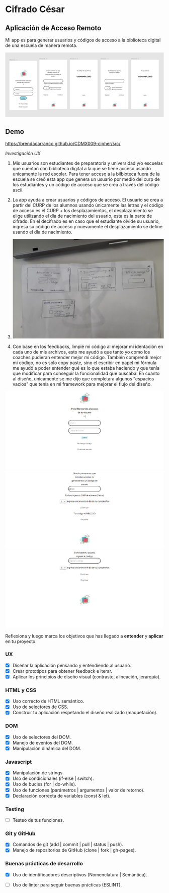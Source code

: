 # Cifrado César 
## Aplicación de Acceso Remoto 

Mi app es para generar usuarios y códigos de acceso a la biblioteca digital de una escuela de manera remota. 

<img src = "figmafinal.png">

## Demo
https://brendacarranco.github.io/CDMX009-cipher/src/

*Investigación UX*

1. Mis usuarios son estudiantes de preparatoria y universidad y/o escuelas que cuentan con biblioteca digital a la que se tiene acceso usando unicamente la red escolar. Para tener acceso a la bilbioteca fuera de la escuela se creó esta app que genera un usuario por medio del curp de los estudiantes y un código de acceso que se crea a través del código ascii. 

2. La app ayuda a crear usuarios y códigos de acceso. El usuario se crea a partir del CURP de los alumnos usando únicamente las letras y el código de acceso es el CURP + los desplazamientos, el desplazamiento se elige utilizando el día de nacimiento del usuario, esta es la parte de cifrado. En el decifrado es en caso que el estudiante olvide su usuario, ingresa su código de acceso y nuevamente el desplazamiento se define usando el día de nacimiento. 

3. <img src = 'primerprototipo.jpeg'>

4. Con base en los feedbacks, limpié mi código al mejorar mi identación en cada uno de mis archivos, esto me ayudó a que tanto yo como los coaches pudieran entender mejor mi código. También comprendí mejor mi código, no es solo copy paste, sino el escribir en papel mi fórmula me ayudó a poder entender qué es lo que estaba haciendo y que tenía que modificar para conseguir la funcionalidad que buscaba. En cuanto al diseño, unicamente se me dijo que completara algunos "espacios vacíos" que tenía en mi framework para mejorar el flujo del diseño. 

<img src = "index.png">
<img src = "code.png">
<img src = "user.png">

Reflexiona y luego marca los objetivos que has llegado a **entender** y **aplicar** en tu proyecto.

### UX

- [x] Diseñar la aplicación pensando y entendiendo al usuario.
- [x] Crear prototipos para obtener feedback e iterar.
- [x] Aplicar los principios de diseño visual (contraste, alineación, jerarquía).

### HTML y CSS

- [x] Uso correcto de HTML semántico.
- [x] Uso de selectores de CSS.
- [x] Construir tu aplicación respetando el diseño realizado (maquetación).

### DOM

- [x] Uso de selectores del DOM.
- [x] Manejo de eventos del DOM.
- [x] Manipulación dinámica del DOM.

### Javascript

- [x] Manipulación de strings.
- [x] Uso de condicionales (if-else | switch).
- [x] Uso de bucles (for | do-while).    
- [x] Uso de funciones (parámetros | argumentos | valor de retorno).
- [x] Declaración correcta de variables (const & let).

### Testing
- [ ] Testeo de tus funciones.

### Git y GitHub
- [x] Comandos de git (add | commit | pull | status | push).
- [x] Manejo de repositorios de GitHub (clone | fork | gh-pages).

### Buenas prácticas de desarrollo
- [x] Uso de identificadores descriptivos (Nomenclatura | Semántica).
- [ ] Uso de linter para seguir buenas prácticas (ESLINT).



